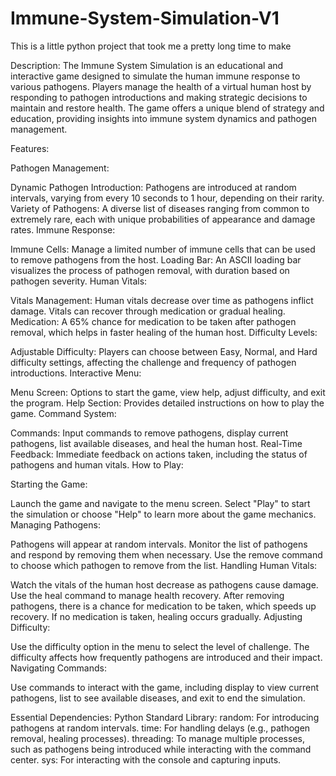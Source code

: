 # Immune-System-Simulation-V1
This is a little python project that took me a pretty long time to make

Description: The Immune System Simulation is an educational and interactive game designed to simulate the human immune response to various pathogens. Players manage the health of a virtual human host by responding to pathogen introductions and making strategic decisions to maintain and restore health. The game offers a unique blend of strategy and education, providing insights into immune system dynamics and pathogen management.

Features:

Pathogen Management:

Dynamic Pathogen Introduction: Pathogens are introduced at random intervals, varying from every 10 seconds to 1 hour, depending on their rarity.
Variety of Pathogens: A diverse list of diseases ranging from common to extremely rare, each with unique probabilities of appearance and damage rates.
Immune Response:

Immune Cells: Manage a limited number of immune cells that can be used to remove pathogens from the host.
Loading Bar: An ASCII loading bar visualizes the process of pathogen removal, with duration based on pathogen severity.
Human Vitals:

Vitals Management: Human vitals decrease over time as pathogens inflict damage. Vitals can recover through medication or gradual healing.
Medication: A 65% chance for medication to be taken after pathogen removal, which helps in faster healing of the human host.
Difficulty Levels:

Adjustable Difficulty: Players can choose between Easy, Normal, and Hard difficulty settings, affecting the challenge and frequency of pathogen introductions.
Interactive Menu:

Menu Screen: Options to start the game, view help, adjust difficulty, and exit the program.
Help Section: Provides detailed instructions on how to play the game.
Command System:

Commands: Input commands to remove pathogens, display current pathogens, list available diseases, and heal the human host.
Real-Time Feedback: Immediate feedback on actions taken, including the status of pathogens and human vitals.
How to Play:

Starting the Game:

Launch the game and navigate to the menu screen.
Select "Play" to start the simulation or choose "Help" to learn more about the game mechanics.
Managing Pathogens:

Pathogens will appear at random intervals. Monitor the list of pathogens and respond by removing them when necessary.
Use the remove command to choose which pathogen to remove from the list.
Handling Human Vitals:

Watch the vitals of the human host decrease as pathogens cause damage. Use the heal command to manage health recovery.
After removing pathogens, there is a chance for medication to be taken, which speeds up recovery. If no medication is taken, healing occurs gradually.
Adjusting Difficulty:

Use the difficulty option in the menu to select the level of challenge. The difficulty affects how frequently pathogens are introduced and their impact.
Navigating Commands:

Use commands to interact with the game, including display to view current pathogens, list to see available diseases, and exit to end the simulation.

Essential Dependencies:
Python Standard Library:
random: For introducing pathogens at random intervals.
time: For handling delays (e.g., pathogen removal, healing processes).
threading: To manage multiple processes, such as pathogens being introduced while interacting with the command center.
sys: For interacting with the console and capturing inputs.

